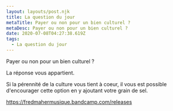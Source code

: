 ```yaml
---
layout: layouts/post.njk
title: La question du jour
metaTitle: Payer ou non pour un bien culturel ?
metaDesc: Payer ou non pour un bien culturel ?
date: 2020-07-08T04:27:38.619Z
tags:
  - La question du jour
---
```

Payer ou non pour un bien culturel ? 

La réponse vous appartient.

Si la pérennité de la culture vous tient à coeur, il vous est possible d'encourager cette option en y ajoutant votre grain de sel.

 <!--StartFragment-->

<https://fredmahermusique.bandcamp.com/releases>

<!--EndFragment-->